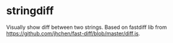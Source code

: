 # stringdiff
Visually show diff between two strings. 
Based on fastdiff lib from https://github.com/jhchen/fast-diff/blob/master/diff.js.


